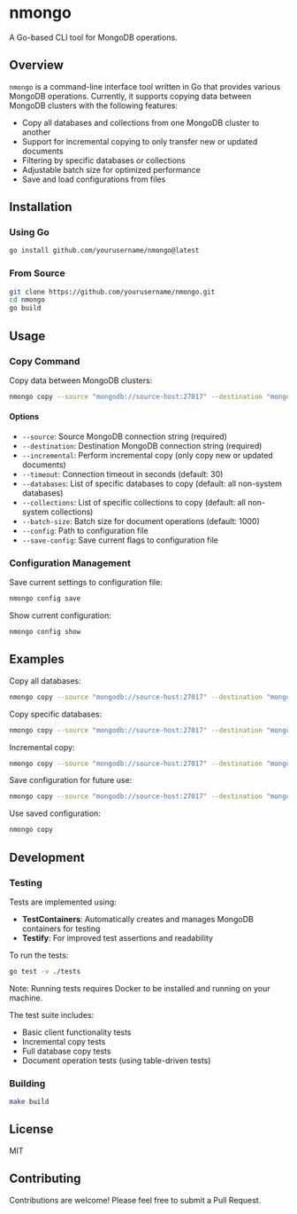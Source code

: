 # nmongo

A Go-based CLI tool for MongoDB operations.

## Overview

`nmongo` is a command-line interface tool written in Go that provides various MongoDB operations. Currently, it supports copying data between MongoDB clusters with the following features:

- Copy all databases and collections from one MongoDB cluster to another
- Support for incremental copying to only transfer new or updated documents
- Filtering by specific databases or collections
- Adjustable batch size for optimized performance
- Save and load configurations from files

## Installation

### Using Go

```bash
go install github.com/yourusername/nmongo@latest
```

### From Source

```bash
git clone https://github.com/yourusername/nmongo.git
cd nmongo
go build
```

## Usage

### Copy Command

Copy data between MongoDB clusters:

```bash
nmongo copy --source "mongodb://source-host:27017" --destination "mongodb://dest-host:27017"
```

#### Options

- `--source`: Source MongoDB connection string (required)
- `--destination`: Destination MongoDB connection string (required)
- `--incremental`: Perform incremental copy (only copy new or updated documents)
- `--timeout`: Connection timeout in seconds (default: 30)
- `--databases`: List of specific databases to copy (default: all non-system databases)
- `--collections`: List of specific collections to copy (default: all non-system collections)
- `--batch-size`: Batch size for document operations (default: 1000)
- `--config`: Path to configuration file
- `--save-config`: Save current flags to configuration file

### Configuration Management

Save current settings to configuration file:

```bash
nmongo config save
```

Show current configuration:

```bash
nmongo config show
```

## Examples

Copy all databases:
```bash
nmongo copy --source "mongodb://source-host:27017" --destination "mongodb://dest-host:27017"
```

Copy specific databases:
```bash
nmongo copy --source "mongodb://source-host:27017" --destination "mongodb://dest-host:27017" --databases="db1,db2"
```

Incremental copy:
```bash
nmongo copy --source "mongodb://source-host:27017" --destination "mongodb://dest-host:27017" --incremental
```

Save configuration for future use:
```bash
nmongo copy --source "mongodb://source-host:27017" --destination "mongodb://dest-host:27017" --save-config
```

Use saved configuration:
```bash
nmongo copy
```

## Development

### Testing

Tests are implemented using:
- **TestContainers**: Automatically creates and manages MongoDB containers for testing
- **Testify**: For improved test assertions and readability

To run the tests:

```bash
go test -v ./tests
```

Note: Running tests requires Docker to be installed and running on your machine.

The test suite includes:
- Basic client functionality tests
- Incremental copy tests
- Full database copy tests
- Document operation tests (using table-driven tests)

### Building

```bash
make build
```

## License

MIT

## Contributing

Contributions are welcome! Please feel free to submit a Pull Request.
